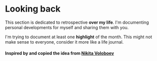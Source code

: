 # Looking back

This section is dedicated to retrospective **over my life**. I'm documenting personal developments for myself and sharing them with you.

I'm trying to document at least one **highlight** of the month. This might not make sense to everyone, consider it more like a life journal.

#### Inspired by and copied the idea from [Nikita Voloboev](https://github.com/nikitavoloboev)
